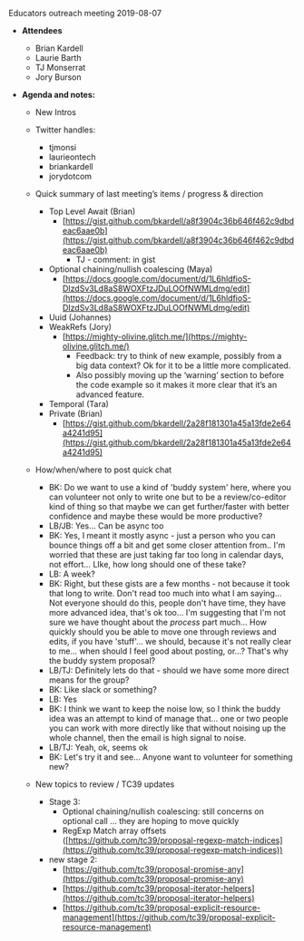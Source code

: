 Educators outreach meeting 2019-08-07

* **Attendees**
    * Brian Kardell
    * Laurie Barth
    * TJ Monserrat
    * Jory Burson

* **Agenda and notes:**
    * New Intros
    * Twitter handles:
        * tjmonsi
        * laurieontech
        * briankardell
        * jorydotcom
    * Quick summary of last meeting’s items / progress & direction
        * Top Level Await (Brian)
            * [https://gist.github.com/bkardell/a8f3904c36b646f462c9dbdeac6aae0b](https://gist.github.com/bkardell/a8f3904c36b646f462c9dbdeac6aae0b)
                * TJ - comment: in gist
        * Optional chaining/nullish coalescing (Maya)
            * [https://docs.google.com/document/d/1L6hldfioS-DIzdSv3Ld8aS8WOXFtzJDuLOOfNWMLdmg/edit](https://docs.google.com/document/d/1L6hldfioS-DIzdSv3Ld8aS8WOXFtzJDuLOOfNWMLdmg/edit)
        * Uuid (Johannes)
        * WeakRefs (Jory)
            * [https://mighty-olivine.glitch.me/](https://mighty-olivine.glitch.me/)
                * Feedback: try to think of new example, possibly from a big data context? Ok for it to be a little more complicated.
                * Also possibly moving up the ‘warning’ section to before the code example so it makes it more clear that it’s an advanced feature.
        * Temporal (Tara)
        * Private (Brian)
            * [https://gist.github.com/bkardell/2a28f181301a45a13fde2e64a4241d95](https://gist.github.com/bkardell/2a28f181301a45a13fde2e64a4241d95)
    * How/when/where to post quick chat
        * BK: Do we want to use a kind of 'buddy system' here, where you can volunteer not only to write one but to be a review/co-editor kind of thing so that maybe we can get further/faster with better confidence and maybe these would be more productive?
        * LB/JB: Yes… Can be async too
        * BK: Yes, I meant it mostly async - just a person who you can bounce things off a bit and get some closer attention from.. I'm worried that these are just taking far too long in calendar days, not effort… LIke, how long should one of these take?
        * LB: A week?
        * BK: Right, but these gists are a few months - not because it took that long to write. Don't read too much into what I am saying… Not everyone should do this, people don't have time, they have more advanced idea, that's ok too… I'm suggesting that I'm not sure we have thought about the _process_ part much… How quickly should you be able to move one through reviews and edits, if you have 'stuff'... we should, because it's not really clear to me… when should I feel good about posting, or…? That's why the buddy system proposal?
        * LB/TJ: Definitely lets do that - should we have some more direct means for the group?
        * BK: Like slack or something?
        * LB: Yes
        * BK: I think we want to keep the noise low, so I think the buddy idea was an attempt to kind of manage that… one or two people you can work with more directly like that without noising up the whole channel, then the email is high signal to noise.
        * LB/TJ: Yeah, ok, seems ok
        * BK: Let's try it and see… Anyone want to volunteer for something new?

    * New topics to review / TC39 updates
        *  Stage 3:
            * Optional chaining/nullish coalescing:  still concerns on optional call … they are hoping to move quickly
            * RegExp Match array offsets ([https://github.com/tc39/proposal-regexp-match-indices](https://github.com/tc39/proposal-regexp-match-indices))
        * new stage 2:
            *  [https://github.com/tc39/proposal-promise-any](https://github.com/tc39/proposal-promise-any)
            * [https://github.com/tc39/proposal-iterator-helpers](https://github.com/tc39/proposal-iterator-helpers) 
            * [https://github.com/tc39/proposal-explicit-resource-management](https://github.com/tc39/proposal-explicit-resource-management) 
